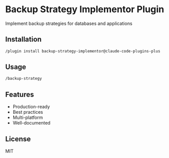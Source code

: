 # Backup Strategy Implementor Plugin

Implement backup strategies for databases and applications

## Installation

```bash
/plugin install backup-strategy-implementor@claude-code-plugins-plus
```

## Usage

```bash
/backup-strategy
```

## Features

- Production-ready
- Best practices
- Multi-platform
- Well-documented

## License

MIT
